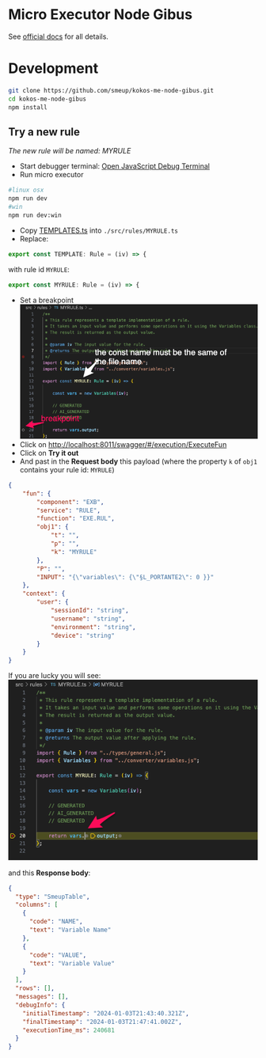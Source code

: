 # Micro Executor Node Gibus

See [official docs](https://docs.smeup.cloud/en/CLS-SU/MURUNT/OPE/MURUNT_03/sdk-node) for all details.

# Development

```sh
git clone https://github.com/smeup/kokos-me-node-gibus.git
cd kokos-me-node-gibus
npm install
```

## Try a new rule

*The new rule will be named: MYRULE*

- Start debugger terminal: [Open JavaScript Debug Terminal](command:extension.js-debug.createDebuggerTerminal)
- Run micro executor
```sh
#linux osx
npm run dev
#win 
npm run dev:win
```

- Copy [TEMPLATES.ts](./src/rules/TEMPLATE.ts) into `./src/rules/MYRULE.ts`
- Replace:
```js
export const TEMPLATE: Rule = (iv) => { 
```
with rule id `MYRULE`:
```js
export const MYRULE: Rule = (iv) => { 
```
- Set a breakpoint
![Breakpoint](./docs/readme-myrule-bpnt.png)
- Click on [http://localhost:8011/swagger/#/execution/ExecuteFun](http://localhost:8011/swagger/#/execution/ExecuteFun)
- Click on **Try it out**
- And past in the **Request body** this payload (where the property `k` of `obj1` contains your rule id: `MYRULE`)
```json
{
    "fun": {
        "component": "EXB",
        "service": "RULE",
        "function": "EXE.RUL",
        "obj1": {
            "t": "",
            "p": "",
            "k": "MYRULE"
        },
        "P": "",
        "INPUT": "{\"variables\": {\"§L_PORTANTE2\": 0 }}"
    },
    "context": {
        "user": {
            "sessionId": "string",
            "username": "string",
            "environment": "string",
            "device": "string"
        }
    }
}
```

If you are lucky you will see:
![Debug](./docs/readme-myrule-dbg.png)

and this **Response body**:
```json
{
  "type": "SmeupTable",
  "columns": [
    {
      "code": "NAME",
      "text": "Variable Name"
    },
    {
      "code": "VALUE",
      "text": "Variable Value"
    }
  ],
  "rows": [],
  "messages": [],
  "debugInfo": {
    "initialTimestamp": "2024-01-03T21:43:40.321Z",
    "finalTimestamp": "2024-01-03T21:47:41.002Z",
    "executionTime_ms": 240681
  }
}

```